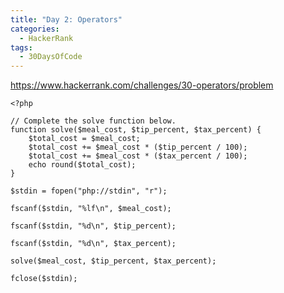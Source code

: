 ```yaml
---
title: "Day 2: Operators"
categories:
  - HackerRank
tags:
  - 30DaysOfCode
---
```


<https://www.hackerrank.com/challenges/30-operators/problem>

	<?php

    // Complete the solve function below.
    function solve($meal_cost, $tip_percent, $tax_percent) {
        $total_cost = $meal_cost;
        $total_cost += $meal_cost * ($tip_percent / 100);
        $total_cost += $meal_cost * ($tax_percent / 100);
        echo round($total_cost);
    }

    $stdin = fopen("php://stdin", "r");

    fscanf($stdin, "%lf\n", $meal_cost);

    fscanf($stdin, "%d\n", $tip_percent);

    fscanf($stdin, "%d\n", $tax_percent);

    solve($meal_cost, $tip_percent, $tax_percent);

    fclose($stdin);
